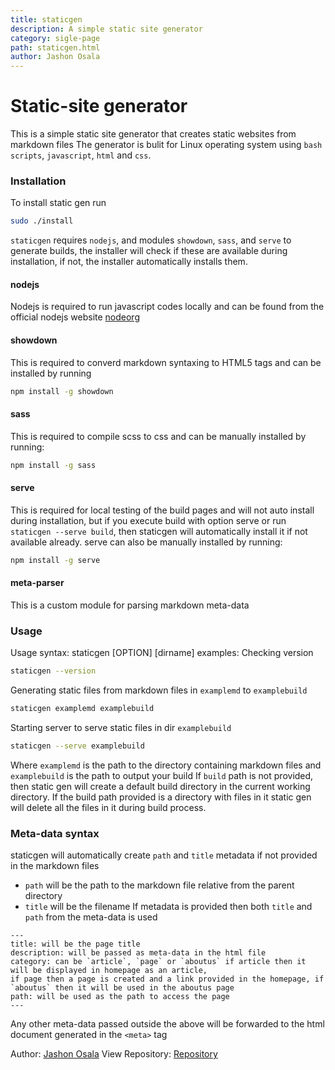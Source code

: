 ```yaml
---
title: staticgen
description: A simple static site generator
category: sigle-page
path: staticgen.html
author: Jashon Osala
---
```


# Static-site generator

This is a simple static site generator that creates static websites from markdown files
The generator is bulit for Linux operating system using `bash scripts`, `javascript`, `html` and `css`.

### Installation 
To install static gen run 
```bash
sudo ./install
```

`staticgen` requires `nodejs`, and modules `showdown`, `sass`, and `serve` to generate builds, the installer will check if these are available during installation, if not, the installer automatically installs them.

#### nodejs
Nodejs is required to run javascript codes locally and can be found from the official nodejs website [nodeorg](https://nodejs.org)

#### showdown
This is required to converd markdown syntaxing to HTML5 tags and can be installed by running
```bash
npm install -g showdown
```

#### sass
This is required to compile scss to css and can be manually installed by running:
```bash
npm install -g sass
```

#### serve
This is required for local testing of the build pages and will not auto install during installation, but if you execute build with option serve or run `staticgen --serve build`, then staticgen will automatically install it if not available already.
serve can also be manually installed by running:
```bash
npm install -g serve
```
#### meta-parser
This is a custom module for parsing markdown meta-data

### Usage
Usage syntax:
staticgen [OPTION] [dirname]
examples:
Checking version
```bash
staticgen --version
```

Generating static files from markdown files in `examplemd` to `examplebuild`
```bash
staticgen examplemd examplebuild
```

Starting server to serve static files in dir `examplebuild`
```bash
staticgen --serve examplebuild
```

Where `examplemd` is the path to the directory containing markdown files and `examplebuild` is the path to output your build
If `build` path is not provided, then static gen will create a default build directory in the current working directory.
If the build path provided is a directory with files in it static gen will delete all the files in it during build process.

### Meta-data syntax
staticgen will automatically create `path` and `title` metadata if not provided in the markdown files
- `path` will be the path to the markdown file relative from the parent directory
- `title` will be the filename
If metadata is provided then both `title` and `path` from the meta-data is used
```
---
title: will be the page title
description: will be passed as meta-data in the html file
category: can be `article`, `page` or `aboutus` if article then it will be displayed in homepage as an article,
if page then a page is created and a link provided in the homepage, if `aboutus` then it will be used in the aboutus page
path: will be used as the path to access the page
---
```
Any other meta-data passed outside the above will be forwarded to the html document  generated in the `<meta>` tag

Author: [Jashon Osala](https://github.com/osala-eng)
View Repository: [Repository](https://github.com/osala-eng/developer-challange)
